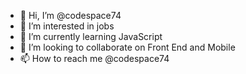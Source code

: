 - 👋 Hi, I’m @codespace74
- 👀 I’m interested in jobs
- 🌱 I’m currently learning JavaScript
- 💞️ I’m looking to collaborate on Front End and Mobile
- 📫 How to reach me @codespace74
